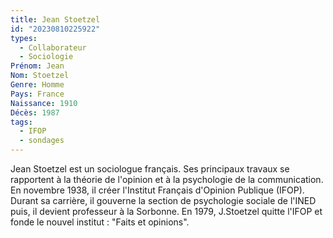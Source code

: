 ```yaml
---
title: Jean Stoetzel 
id: "20230810225922"
types:
  - Collaborateur
  - Sociologie
Prénom: Jean
Nom: Stoetzel
Genre: Homme
Pays: France
Naissance: 1910
Décès: 1987
tags:
  - IFOP
  - sondages
---
```


Jean Stoetzel est un sociologue français. Ses principaux travaux se rapportent à la théorie de l'opinion et à la psychologie de la communication. En novembre 1938, il créer l'Institut Français d'Opinion Publique (IFOP). Durant sa carrière, il gouverne la section de psychologie sociale de l'INED puis, il devient professeur à la Sorbonne. En 1979, J.Stoetzel quitte l'IFOP et fonde le nouvel institut : "Faits et opinions".  